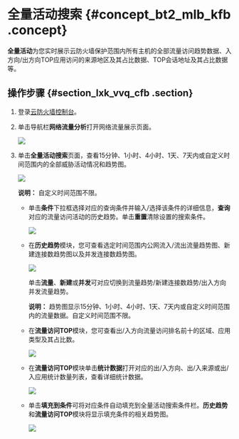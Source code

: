 # 全量活动搜索 {#concept_bt2_mlb_kfb .concept}

**全量活动**为您实时展示云防火墙保护范围内所有主机的全部流量访问趋势数据、入方向/出方向TOP应用访问的来源地区及其占比数据、TOP会话地址及其占比数据等。

## 操作步骤 {#section_lxk_vvq_cfb .section}

1.  登录[云防火墙控制台](https://yundun.console.aliyun.com/?p=cfwnext#/overview)。
2.  单击导航栏**网络流量分析**打开网络流量展示页面。

    ![](http://static-aliyun-doc.oss-cn-hangzhou.aliyuncs.com/assets/img/22643/155645824245831_zh-CN.png)

3.  单击**全量活动搜索**页面，查看15分钟、1小时、4小时、1天、7天内或自定义时间范围内的全部威胁活动情况和趋势图。

    ![](http://static-aliyun-doc.oss-cn-hangzhou.aliyuncs.com/assets/img/22643/155645824213424_zh-CN.png)

    **说明：** 自定义时间范围不限。

    -   单击**条件**下拉框选择对应的查询条件并输入/选择该条件的详细信息，**查询**对应的流量访问活动的历史趋势。单击**重置**清除设置的搜索条件。

        ![](http://static-aliyun-doc.oss-cn-hangzhou.aliyuncs.com/assets/img/22643/155645824213425_zh-CN.png)

    -   在**历史趋势**模块，您可查看选定时间范围内公网流入/流出流量趋势图、新建连接数趋势图以及并发连接数趋势图。

        ![](http://static-aliyun-doc.oss-cn-hangzhou.aliyuncs.com/assets/img/22643/155645824313426_zh-CN.png)

        单击**流量**、**新建**或**并发**可对应切换到流量趋势/新建连接数趋势/出入方向并发流量趋势。

        **说明：** 趋势图显示15分钟、1小时、4小时、1天、7天内或自定义时间范围内的流量数据。自定义时间范围不限。

    -   在**流量访问TOP**模块，您可查看出/入方向流量访问排名前十的区域、应用类型及其占比数。

        ![](http://static-aliyun-doc.oss-cn-hangzhou.aliyuncs.com/assets/img/22643/155645824313427_zh-CN.png)

    -   在**流量访问TOP**模块单击**统计数据**打开对应的出/入方向、出/入来源或出/入应用统计数量列表，查看详细统计数据。

        ![](http://static-aliyun-doc.oss-cn-hangzhou.aliyuncs.com/assets/img/22643/155645824313428_zh-CN.png)

    -   单击**填充到条件**可将对应条件自动填充到全量活动搜索条件栏。**历史趋势**和**流量访问TOP**模块将显示填充条件的相关趋势图。

        ![](http://static-aliyun-doc.oss-cn-hangzhou.aliyuncs.com/assets/img/22643/155645824313429_zh-CN.png)


